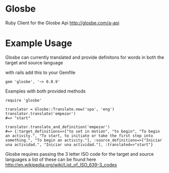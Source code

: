 Glosbe
======

Ruby Client for the Glosbe Api
http://glosbe.com/a-api

Example Usage
======
Glosbe can currently translated and provide definitons for words in both the target and source language

with rails add this to your Gemfile
    
    gem 'glosbe', '~> 0.0.9'

Examples with both provided methods

    require 'glosbe'
  
    translator = Glosbe::Translate.new('spa', 'eng')
    translator.translate('empezar')
    #=> "start"
    
    translator.translate_and_definition('empezar')
    #=> {:target_definitions=>["to set in motion", "to begin", "To begin an activity.", "To start, to initiate or take the first step into something.", "To begin an activity."], :source_definitions=>["Iniciar una actividad.", "Iniciar una actividad."], :translated=>"start"}
    

Glosbe requires passing the 3 letter ISO code for the target and source languages a list of these can be found here http://en.wikipedia.org/wiki/List_of_ISO_639-3_codes
